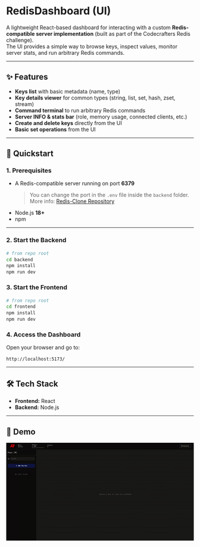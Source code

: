 # RedisDashboard (UI)

A lightweight React-based dashboard for interacting with a custom **Redis-compatible server implementation** (built as part of the Codecrafters Redis challenge).  
The UI provides a simple way to browse keys, inspect values, monitor server stats, and run arbitrary Redis commands.

---

## ✨ Features

- **Keys list** with basic metadata (name, type)  
- **Key details viewer** for common types (string, list, set, hash, zset, stream)  
- **Command terminal** to run arbitrary Redis commands  
- **Server INFO & stats bar** (role, memory usage, connected clients, etc.)  
- **Create and delete keys** directly from the UI  
- **Basic set operations** from the UI  

---

## 🚀 Quickstart

### 1. Prerequisites

- A Redis-compatible server running on port **6379**  
  > You can change the port in the `.env` file inside the `backend` folder.  
  > More info: [Redis-Clone Repository](https://github.com/Momensamir12/Redis-Clone-)  
- Node.js **18+**  
- npm  

---

### 2. Start the Backend

```bash
# from repo root
cd backend
npm install
npm run dev
```

### 3. Start the Frontend

```bash
# from repo root
cd frontend
npm install
npm run dev
```

### 4. Access the Dashboard

Open your browser and go to:
```
http://localhost:5173/
```

---

## 🛠 Tech Stack

- **Frontend:** React
- **Backend:** Node.js

---

## 🎥 Demo

![Dashboard Demo](https://github.com/Momensamir12/Redis-UI-Dashboard/raw/master/frontend/src/assets/uidemo.gif)
```
